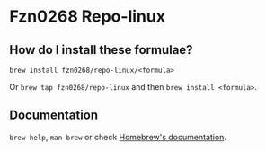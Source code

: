 # Fzn0268 Repo-linux

## How do I install these formulae?
`brew install fzn0268/repo-linux/<formula>`

Or `brew tap fzn0268/repo-linux` and then `brew install <formula>`.

## Documentation
`brew help`, `man brew` or check [Homebrew's documentation](https://docs.brew.sh).
